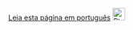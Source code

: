 [Leia esta página em português](https://github.com/henriquegt/henriquegt/blob/main/README.md) <img src="https://www.curitiba.pr.leg.br/atividade-parlamentar/legislacao/imagens/bandeira-do-brasil.png/image" alt="PtBR logo" style="height: 17,5px; width:25px;"/>
